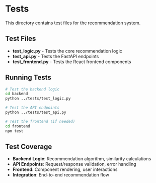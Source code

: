 # Tests

This directory contains test files for the recommendation system.

## Test Files

- **test_logic.py** - Tests the core recommendation logic
- **test_api.py** - Tests the FastAPI endpoints
- **test_frontend.py** - Tests the React frontend components

## Running Tests

```bash
# Test the backend logic
cd backend
python ../tests/test_logic.py

# Test the API endpoints
python ../tests/test_api.py

# Test the frontend (if needed)
cd frontend
npm test
```

## Test Coverage

- **Backend Logic**: Recommendation algorithm, similarity calculations
- **API Endpoints**: Request/response validation, error handling
- **Frontend**: Component rendering, user interactions
- **Integration**: End-to-end recommendation flow 